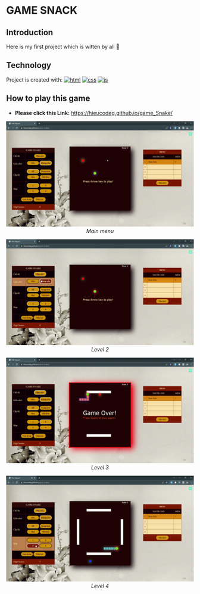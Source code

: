 # GAME SNACK

## Introduction

Here is my first project which is witten by all 💖

## Technology
Project is created with:
[![html](https://skillicons.dev/icons?i=gitlab)](https://gitlab.com/users/s2minhhieu)
[![css](https://skillicons.dev/icons?i=gitlab)](https://gitlab.com/users/s2minhhieu)
[![js](https://skillicons.dev/icons?i=gitlab)](https://gitlab.com/users/s2minhhieu)

## How to play this game

-   **Please click this Link:** <a target="_blank" href="https://hieucodeg.github.io/game_Snake/">https://hieucodeg.github.io/game_Snake/</a>

<p align="center">
  <img src="demo/gameSnack1.gif" width=600><br/>
  <i>Main menu </i>
</p>
<p align="center">
  <img src="demo/gameSnack2.gif" width=600><br/>
  <i>Level 2</i>
</p>
<p align="center">
  <img src="demo/gameSnack3.gif" width=600><br/>
  <i>Level 3</i>
</p>
<p align="center">
  <img src="demo/gameSnack4.gif" width=600><br/>
  <i>Level 4</i>
</p>

